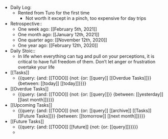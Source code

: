 - Daily Log:
    - Rented from Turo for the first time
        - Not worth it except in a pinch, too expensive for day trips
- Retrospective::
    - One week ago: [[February 5th, 2021]]
    - One month ago: [[January 12th, 2021]]
    - One quarter ago: [[November 12th, 2020]]
    - One year ago: [[February 12th, 2020]]
- Daily Stoic::
    - In life when everything can tug and pull on your perceptions, it is critical to have full freedom of them. Don’t let anger or frustration overtake your life
- [[Tasks]]
    - {{query: {and: [[TODO]] {not: {or: [[query]] [[Overdue Tasks]]}} {between: [[today]] [[today]]}}}}
- [[Overdue Tasks]]
    - {{query: {and: [[TODO]] {not: {or: [[query]]}} {between: [[yesterday]] [[last month]]}}}}
- [[Upcoming Tasks]]
    - {{query: {and: [[TODO]] {not: {or: [[query]] [[archive]] [[Tasks]] [[Future Tasks]]}} {between: [[tomorrow]] [[next month]]}}}}
- [[Future Tasks]]
    - {{query: {and: [[TODO]] [[future]] {not: {or: [[query]]}}}}}
    - 
